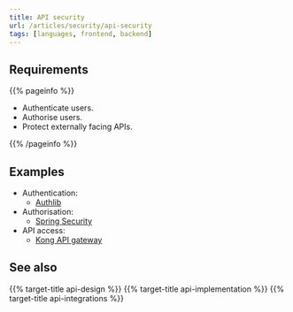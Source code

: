```yaml
---
title: API security
url: /articles/security/api-security
tags: [languages, frontend, backend]
---
```


## Requirements

{{% pageinfo %}}

* Authenticate users.
* Authorise users.
* Protect externally facing APIs.

{{% /pageinfo %}}

## Examples

* Authentication:
  * [Authlib](https://docs.authlib.org/en/latest/)
* Authorisation:
  * [Spring Security](https://docs.spring.io/spring-security/reference/servlet/authorization/index.html)
* API access:
  * [Kong API gateway](https://konghq.com/products/kong-gateway)

## See also

{{% target-title api-design %}}
{{% target-title api-implementation %}}
{{% target-title api-integrations %}}

